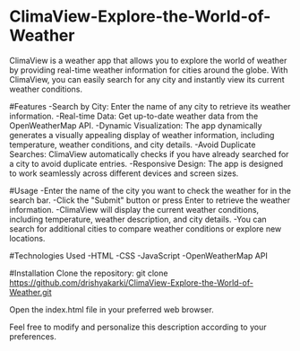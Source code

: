 # ClimaView-Explore-the-World-of-Weather
ClimaView is a weather app that allows you to explore the world of weather by providing real-time weather information for cities around the globe. With ClimaView, you can easily search for any city and instantly view its current weather conditions.

#Features
-Search by City: Enter the name of any city to retrieve its weather information.
-Real-time Data: Get up-to-date weather data from the OpenWeatherMap API.
-Dynamic Visualization: The app dynamically generates a visually appealing display of weather information, including temperature, weather conditions, and city details.
-Avoid Duplicate Searches: ClimaView automatically checks if you have already searched for a city to avoid duplicate entries.
-Responsive Design: The app is designed to work seamlessly across different devices and screen sizes.

#Usage
-Enter the name of the city you want to check the weather for in the search bar.
-Click the "Submit" button or press Enter to retrieve the weather information.
-ClimaView will display the current weather conditions, including temperature, weather description, and city details.
-You can search for additional cities to compare weather conditions or explore new locations.

#Technologies Used
-HTML
-CSS
-JavaScript
-OpenWeatherMap API

#Installation
Clone the repository:
git clone https://github.com/drishyakarki/ClimaView-Explore-the-World-of-Weather.git

Open the index.html file in your preferred web browser.

Feel free to modify and personalize this description according to your preferences.
